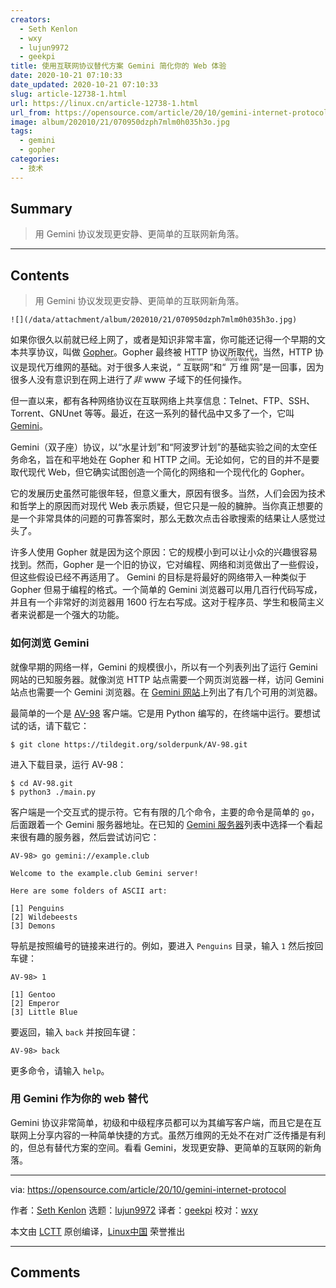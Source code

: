 ```yaml
---
creators:
  - Seth Kenlon
  - wxy
  - lujun9972
  - geekpi
title: 使用互联网协议替代方案 Gemini 简化你的 Web 体验
date: 2020-10-21 07:10:33
date_updated: 2020-10-21 07:10:33
slug: article-12738-1.html
url: https://linux.cn/article-12738-1.html
url_from: https://opensource.com/article/20/10/gemini-internet-protocol
image: album/202010/21/070950dzph7mlm0h035h3o.jpg
tags:
  - gemini
  - gopher
categories:
  - 技术
---
```


## Summary

> 用 Gemini 协议发现更安静、更简单的互联网新角落。

***

<!-- more -->

## Contents

> 
> 用 Gemini 协议发现更安静、更简单的互联网新角落。
> 
> 
> 

`![](/data/attachment/album/202010/21/070950dzph7mlm0h035h3o.jpg)`

如果你很久以前就已经上网了，或者是知识非常丰富，你可能还记得一个早期的文本共享协议，叫做 [Gopher](https://en.wikipedia.org/wiki/Gopher_%28protocol%29)。Gopher 最终被 HTTP 协议所取代，当然，HTTP 协议是现代万维网的基础。对于很多人来说，“<ruby> 互联网 <rt>  internet </rt></ruby>”和“<ruby> 万维网 <rt>  World Wide Web </rt></ruby>”是一回事，因为很多人没有意识到在网上进行了*非* www 子域下的任何操作。

但一直以来，都有各种网络协议在互联网络上共享信息：Telnet、FTP、SSH、Torrent、GNUnet 等等。最近，在这一系列的替代品中又多了一个，它叫 [Gemini](https://gemini.circumlunar.space/)。

Gemini（双子座）协议，以“水星计划”和“阿波罗计划”的基础实验之间的太空任务命名，旨在和平地处在 Gopher 和 HTTP 之间。无论如何，它的目的并不是要取代现代 Web，但它确实试图创造一个简化的网络和一个现代化的 Gopher。

它的发展历史虽然可能很年轻，但意义重大，原因有很多。当然，人们会因为技术和哲学上的原因而对现代 Web 表示质疑，但它只是一般的臃肿。当你真正想要的是一个非常具体的问题的可靠答案时，那么无数次点击谷歌搜索的结果让人感觉过头了。

许多人使用 Gopher 就是因为这个原因：它的规模小到可以让小众的兴趣很容易找到。然而，Gopher 是一个旧的协议，它对编程、网络和浏览做出了一些假设，但这些假设已经不再适用了。 Gemini 的目标是将最好的网络带入一种类似于 Gopher 但易于编程的格式。一个简单的 Gemini 浏览器可以用几百行代码写成，并且有一个非常好的浏览器用 1600 行左右写成。这对于程序员、学生和极简主义者来说都是一个强大的功能。

### 如何浏览 Gemini

就像早期的网络一样，Gemini 的规模很小，所以有一个列表列出了运行 Gemini 网站的已知服务器。就像浏览 HTTP 站点需要一个网页浏览器一样，访问 Gemini 站点也需要一个 Gemini 浏览器。在 [Gemini 网站](https://gemini.circumlunar.space/clients.html)上列出了有几个可用的浏览器。

最简单的一个是 [AV-98](https://tildegit.org/solderpunk/AV-98) 客户端。它是用 Python 编写的，在终端中运行。要想试试的话，请下载它：

```shell
$ git clone https://tildegit.org/solderpunk/AV-98.git
```

进入下载目录，运行 AV-98：

```shell
$ cd AV-98.git
$ python3 ./main.py
```

客户端是一个交互式的提示符。它有有限的几个命令，主要的命令是简单的 `go`，后面跟着一个 Gemini 服务器地址。在已知的 [Gemini 服务器](https://portal.mozz.us/gemini/gemini.circumlunar.space/servers)列表中选择一个看起来很有趣的服务器，然后尝试访问它：

```shell
AV-98> go gemini://example.club

Welcome to the example.club Gemini server!

Here are some folders of ASCII art:

[1] Penguins
[2] Wildebeests
[3] Demons
```

导航是按照编号的链接来进行的。例如，要进入 `Penguins` 目录，输入 `1` 然后按回车键：

```shell
AV-98> 1

[1] Gentoo
[2] Emperor
[3] Little Blue
```

要返回，输入 `back` 并按回车键：

```shell
AV-98> back
```

更多命令，请输入 `help`。

### 用 Gemini 作为你的 web 替代

Gemini 协议非常简单，初级和中级程序员都可以为其编写客户端，而且它是在互联网上分享内容的一种简单快捷的方式。虽然万维网的无处不在对广泛传播是有利的，但总有替代方案的空间。看看 Gemini，发现更安静、更简单的互联网的新角落。

---

via: <https://opensource.com/article/20/10/gemini-internet-protocol>

作者：[Seth Kenlon](https://opensource.com/users/seth) 选题：[lujun9972](https://github.com/lujun9972) 译者：[geekpi](https://github.com/geekpi) 校对：[wxy](https://github.com/wxy)

本文由 [LCTT](https://github.com/LCTT/TranslateProject) 原创编译，[Linux中国](https://linux.cn/) 荣誉推出

***

## Comments
